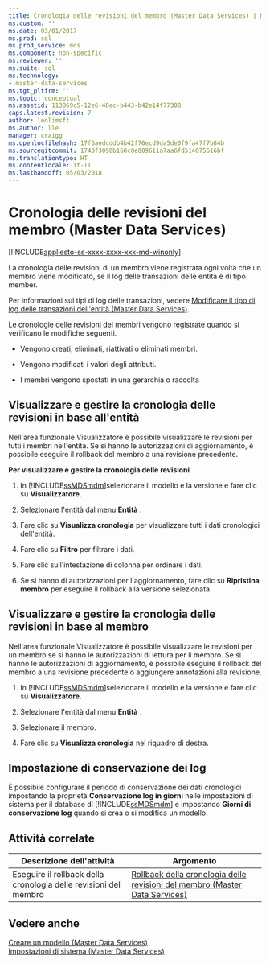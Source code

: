 ```yaml
---
title: Cronologia delle revisioni del membro (Master Data Services) | Microsoft Docs
ms.custom: ''
ms.date: 03/01/2017
ms.prod: sql
ms.prod_service: mds
ms.component: non-specific
ms.reviewer: ''
ms.suite: sql
ms.technology:
- master-data-services
ms.tgt_pltfrm: ''
ms.topic: conceptual
ms.assetid: 113069c5-12e6-48ec-b443-b42e14f77308
caps.latest.revision: 7
author: leolimsft
ms.author: lle
manager: craigg
ms.openlocfilehash: 17f6aedcddb4b42f76ecd9da5de0f9fa47f7b84b
ms.sourcegitcommit: 1740f3090b168c0e809611a7aa6fd514075616bf
ms.translationtype: HT
ms.contentlocale: it-IT
ms.lasthandoff: 05/03/2018
---
```

# <a name="member-revision-history-master-data-services"></a>Cronologia delle revisioni del membro (Master Data Services)

[!INCLUDE[appliesto-ss-xxxx-xxxx-xxx-md-winonly](../includes/appliesto-ss-xxxx-xxxx-xxx-md-winonly.md)]

  La cronologia delle revisioni di un membro viene registrata ogni volta che un membro viene modificato, se il log delle transazioni delle entità è di tipo member.  
  
 Per informazioni sui tipi di log delle transazioni, vedere [Modificare il tipo di log delle transazioni dell'entità &#40;Master Data Services&#41;](../master-data-services/change-the-entity-transaction-log-type-master-data-services.md).  
  
 Le cronologie delle revisioni dei membri vengono registrate quando si verificano le modifiche seguenti.  
  
-   Vengono creati, eliminati, riattivati o eliminati membri.  
  
-   Vengono modificati i valori degli attributi.  
  
-   I membri vengono spostati in una gerarchia o raccolta  
  
## <a name="view-and-manage-revision-history-by-entity"></a>Visualizzare e gestire la cronologia delle revisioni in base all'entità  
 Nell'area funzionale Visualizzatore è possibile visualizzare le revisioni per tutti i membri nell'entità. Se si hanno le autorizzazioni di aggiornamento, è possibile eseguire il rollback del membro a una revisione precedente.  
  
 **Per visualizzare e gestire la cronologia delle revisioni**  
  
1.  In [!INCLUDE[ssMDSmdm](../includes/ssmdsmdm-md.md)]selezionare il modello e la versione e fare clic su **Visualizzatore**.  
  
2.  Selezionare l'entità dal menu **Entità** .  
  
3.  Fare clic su **Visualizza cronologia** per visualizzare tutti i dati cronologici dell'entità.  
  
4.  Fare clic su **Filtro** per filtrare i dati.  
  
5.  Fare clic sull'intestazione di colonna per ordinare i dati.  
  
6.  Se si hanno di autorizzazioni per l'aggiornamento, fare clic su **Ripristina membro** per eseguire il rollback alla versione selezionata.  
  
## <a name="view-and-manage-revision-history-by-member"></a>Visualizzare e gestire la cronologia delle revisioni in base al membro  
 Nell'area funzionale Visualizzatore è possibile visualizzare le revisioni per un membro se si hanno le autorizzazioni di lettura per il membro. Se si hanno le autorizzazioni di aggiornamento, è possibile eseguire il rollback del membro a una revisione precedente o aggiungere annotazioni alla revisione.  
  
1.  In [!INCLUDE[ssMDSmdm](../includes/ssmdsmdm-md.md)]selezionare il modello e la versione e fare clic su **Visualizzatore**.  
  
2.  Selezionare l'entità dal menu **Entità** .  
  
3.  Selezionare il membro.  
  
4.  Fare clic su **Visualizza cronologia** nel riquadro di destra.  
  
## <a name="log-retention-setting"></a>Impostazione di conservazione dei log  
 È possibile configurare il periodo di conservazione dei dati cronologici impostando la proprietà **Conservazione log in giorni** nelle impostazioni di sistema per il database di [!INCLUDE[ssMDSmdm](../includes/ssmdsmdm-md.md)] e impostando **Giorni di conservazione log** quando si crea o si modifica un modello.  
  
## <a name="related-task"></a>Attività correlate  
  
|Descrizione dell'attività|Argomento|  
|----------------------|-----------|  
|Eseguire il rollback della cronologia delle revisioni del membro|[Rollback della cronologia delle revisioni del membro &#40;Master Data Services&#41;](../master-data-services/rollback-member-revision-history-master-data-services.md)|  
  
## <a name="see-also"></a>Vedere anche  
 [Creare un modello &#40;Master Data Services&#41;](../master-data-services/create-a-model-master-data-services.md)   
 [Impostazioni di sistema &#40;Master Data Services&#41;](../master-data-services/system-settings-master-data-services.md)  
  
  
